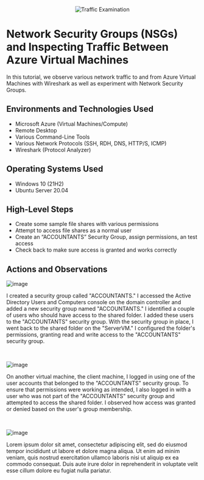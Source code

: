 <p align="center">
<img src="https://i.imgur.com/Ua7udoS.png" alt="Traffic Examination"/>
</p>

<h1>Network Security Groups (NSGs) and Inspecting Traffic Between Azure Virtual Machines</h1>
In this tutorial, we observe various network traffic to and from Azure Virtual Machines with Wireshark as well as experiment with Network Security Groups. <br />

<h2>Environments and Technologies Used</h2>

- Microsoft Azure (Virtual Machines/Compute)
- Remote Desktop
- Various Command-Line Tools
- Various Network Protocols (SSH, RDH, DNS, HTTP/S, ICMP)
- Wireshark (Protocol Analyzer)

<h2>Operating Systems Used </h2>

- Windows 10 (21H2)
- Ubuntu Server 20.04

<h2>High-Level Steps</h2>

- Create some sample file shares with various permissions
- Attempt to access file shares as a normal user
- Create an “ACCOUNTANTS” Security Group, assign permissions, an test access
- Check back to make sure access is granted and works correctly

<h2>Actions and Observations</h2>


![image](https://github.com/mkpene/azure-network-protocols/assets/142267681/4929221a-bc42-47fe-8127-fa784272d184)

<p>
I created a security group called "ACCOUNTANTS." I accessed the Active Directory Users and Computers console on the domain controller and added a new security group named "ACCOUNTANTS." I identified a couple of users who should have access to the shared folder. I added these users to the "ACCOUNTANTS" security group. With the security group in place, I went back to the shared folder on the "ServerVM." I configured the folder's permissions, granting read and write access to the "ACCOUNTANTS" security group.
</p>
<br />


![image](https://github.com/mkpene/azure-network-protocols/assets/142267681/bc825f68-ba3b-4b96-b290-442d324cd161)

<p>
On another virtual machine, the client machine, I logged in using one of the user accounts that belonged to the "ACCOUNTANTS" security group. To ensure that permissions were working as intended, I also logged in with a user who was not part of the "ACCOUNTANTS" security group and attempted to access the shared folder. I observed how access was granted or denied based on the user's group membership.
</p>
<br />


![image](https://github.com/mkpene/azure-network-protocols/assets/142267681/750edf5a-7878-4c3e-866e-5cdc5985c5b6)

<p>
Lorem ipsum dolor sit amet, consectetur adipiscing elit, sed do eiusmod tempor incididunt ut labore et dolore magna aliqua. Ut enim ad minim veniam, quis nostrud exercitation ullamco laboris nisi ut aliquip ex ea commodo consequat. Duis aute irure dolor in reprehenderit in voluptate velit esse cillum dolore eu fugiat nulla pariatur.
</p>
<br />

